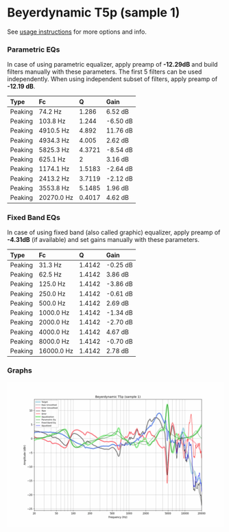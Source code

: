 # Beyerdynamic T5p (sample 1)
See [usage instructions](https://github.com/jaakkopasanen/AutoEq#usage) for more options and info.

### Parametric EQs
In case of using parametric equalizer, apply preamp of **-12.29dB** and build filters manually
with these parameters. The first 5 filters can be used independently.
When using independent subset of filters, apply preamp of **-12.19 dB**.

| Type    | Fc         |      Q | Gain     |
|:--------|:-----------|:-------|:---------|
| Peaking | 74.2 Hz    | 1.286  | 6.52 dB  |
| Peaking | 103.8 Hz   | 1.244  | -6.50 dB |
| Peaking | 4910.5 Hz  | 4.892  | 11.76 dB |
| Peaking | 4934.3 Hz  | 4.005  | 2.62 dB  |
| Peaking | 5825.3 Hz  | 4.3721 | -8.54 dB |
| Peaking | 625.1 Hz   | 2      | 3.16 dB  |
| Peaking | 1174.1 Hz  | 1.5183 | -2.64 dB |
| Peaking | 2413.2 Hz  | 3.7119 | -2.12 dB |
| Peaking | 3553.8 Hz  | 5.1485 | 1.96 dB  |
| Peaking | 20270.0 Hz | 0.4017 | 4.62 dB  |

### Fixed Band EQs
In case of using fixed band (also called graphic) equalizer, apply preamp of **-4.31dB**
(if available) and set gains manually with these parameters.

| Type    | Fc         |      Q | Gain     |
|:--------|:-----------|:-------|:---------|
| Peaking | 31.3 Hz    | 1.4142 | -0.25 dB |
| Peaking | 62.5 Hz    | 1.4142 | 3.86 dB  |
| Peaking | 125.0 Hz   | 1.4142 | -3.86 dB |
| Peaking | 250.0 Hz   | 1.4142 | -0.61 dB |
| Peaking | 500.0 Hz   | 1.4142 | 2.69 dB  |
| Peaking | 1000.0 Hz  | 1.4142 | -1.34 dB |
| Peaking | 2000.0 Hz  | 1.4142 | -2.70 dB |
| Peaking | 4000.0 Hz  | 1.4142 | 4.67 dB  |
| Peaking | 8000.0 Hz  | 1.4142 | -0.70 dB |
| Peaking | 16000.0 Hz | 1.4142 | 2.78 dB  |

### Graphs
![](./Beyerdynamic%20T5p%20(sample%201).png)